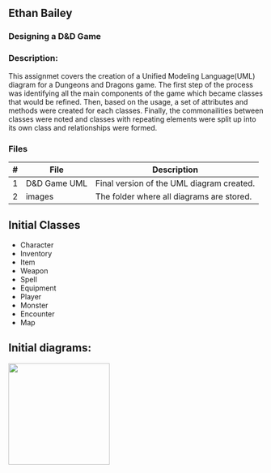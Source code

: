 ## Ethan Bailey
### Designing a D&D Game
### Description:

This assignmet covers the creation of a Unified Modeling Language(UML) diagram for a Dungeons and Dragons game.
The first step of the process was identifying all the main components of the game which became classes that would be refined.
Then, based on the usage, a set of attributes and methods were created for each classes.
Finally, the commonailities between classes were noted and classes with repeating elements were split up into its own class
and relationships were formed.

### Files

|   #   | File            | Description                                        |
| :---: | --------------- | -------------------------------------------------- |
|   1   | D&D Game UML | Final version of the UML diagram created.   |
|   2   | images       | The folder where all diagrams are stored.   |

## Initial Classes
- Character
- Inventory
- Item
- Weapon
- Spell
- Equipment
- Player
- Monster
- Encounter
- Map

## Initial diagrams:
<img src="images/png" width="200">

